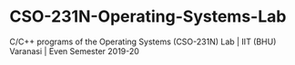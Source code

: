 # CSO-231N-Operating-Systems-Lab
C/C++ programs of the Operating Systems (CSO-231N) Lab | IIT (BHU) Varanasi | Even Semester 2019-20
